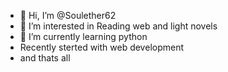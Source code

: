 - 👋 Hi, I’m @Soulether62 
- 👀 I’m interested in Reading web and light novels
- 🌱 I’m currently learning python
- Recently sterted with web development
- and thats all

<!---
Soulether62/Soulether62 is a ✨ special ✨ repository because its `README.md` (this file) appears on your GitHub profile.
You can click the Preview link to take a look at your changes.
--->

